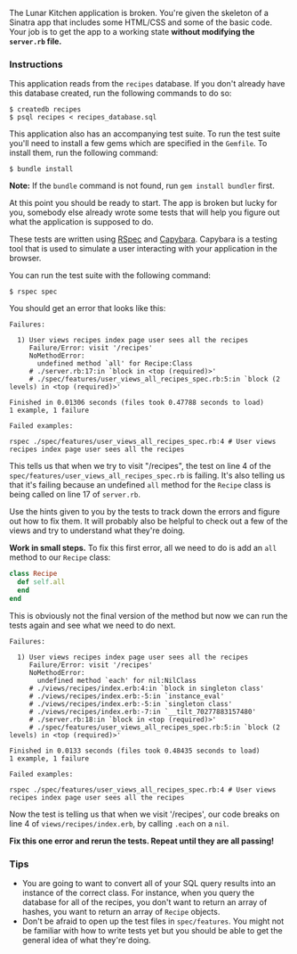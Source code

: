 The Lunar Kitchen application is broken. You're given the skeleton of a Sinatra app that includes some HTML/CSS and some of the basic code. Your job is to get the app to a working state **without modifying the `server.rb` file.**

### Instructions

This application reads from the `recipes` database. If you don't already have this database created, run the following commands to do so:

```no-highlight
$ createdb recipes
$ psql recipes < recipes_database.sql
```

This application also has an accompanying test suite. To run the test suite you'll need to install a few gems which are specified in the `Gemfile`. To install them, run the following command:

```no-highlight
$ bundle install
```

**Note:** If the `bundle` command is not found, run `gem install bundler` first.

At this point you should be ready to start. The app is broken but lucky for you, somebody else already wrote some tests that will help you figure out what the application is supposed to do.

These tests are written using [RSpec](https://github.com/rspec/rspec) and [Capybara](https://github.com/jnicklas/capybara). Capybara is a testing tool that is used to simulate a user interacting with your application in the browser.

You can run the test suite with the following command:

```no-highlight
$ rspec spec
```

You should get an error that looks like this:

```no-highlight
Failures:

  1) User views recipes index page user sees all the recipes
     Failure/Error: visit '/recipes'
     NoMethodError:
       undefined method `all' for Recipe:Class
     # ./server.rb:17:in `block in <top (required)>'
     # ./spec/features/user_views_all_recipes_spec.rb:5:in `block (2 levels) in <top (required)>'

Finished in 0.01306 seconds (files took 0.47788 seconds to load)
1 example, 1 failure

Failed examples:

rspec ./spec/features/user_views_all_recipes_spec.rb:4 # User views recipes index page user sees all the recipes
```

This tells us that when we try to visit "/recipes", the test on line 4 of the `spec/features/user_views_all_recipes_spec.rb` is failing. It's also telling us that it's failing because an undefined `all` method for the `Recipe` class is being called on line 17 of `server.rb`.

Use the hints given to you by the tests to track down the errors and figure out how to fix them. It will probably also be helpful to check out a few of the views and try to understand what they're doing.

**Work in small steps.** To fix this first error, all we need to do is add an
`all` method to our `Recipe` class:

```ruby
class Recipe
  def self.all
  end
end
```

This is obviously not the final version of the method but now we can run the tests again and see what we need to do next.

```no-highlight
Failures:

  1) User views recipes index page user sees all the recipes
     Failure/Error: visit '/recipes'
     NoMethodError:
       undefined method `each' for nil:NilClass
     # ./views/recipes/index.erb:4:in `block in singleton class'
     # ./views/recipes/index.erb:-5:in `instance_eval'
     # ./views/recipes/index.erb:-5:in `singleton class'
     # ./views/recipes/index.erb:-7:in `__tilt_70277883157480'
     # ./server.rb:18:in `block in <top (required)>'
     # ./spec/features/user_views_all_recipes_spec.rb:5:in `block (2 levels) in <top (required)>'

Finished in 0.0133 seconds (files took 0.48435 seconds to load)
1 example, 1 failure

Failed examples:

rspec ./spec/features/user_views_all_recipes_spec.rb:4 # User views recipes index page user sees all the recipes
```

Now the test is telling us that when we visit '/recipes', our code breaks on line 4 of `views/recipes/index.erb`, by calling `.each` on a `nil`.

**Fix this one error and rerun the tests. Repeat until they are all passing!**

### Tips

* You are going to want to convert all of your SQL query results into an   instance of the correct class. For instance, when you query the database for all of the recipes, you don't want to return an array of hashes, you want to return an array of `Recipe` objects.
* Don't be afraid to open up the test files in `spec/features`. You might not be familiar with how to write tests yet but you should be able to get the general idea of what they're doing.

